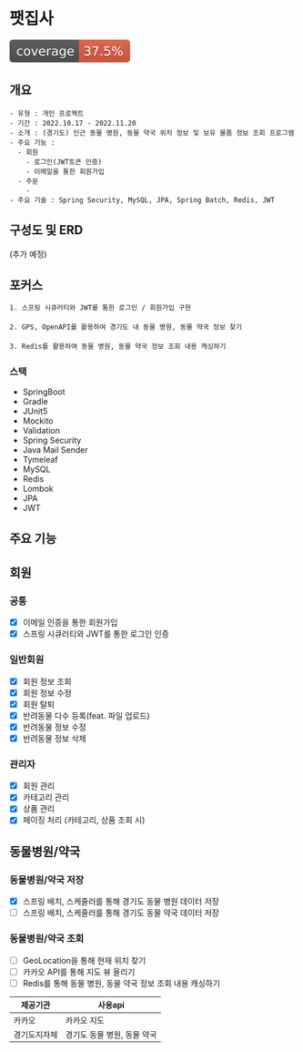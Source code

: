 # 팻집사
![test coverage](.github/badges/jacoco.svg)

## 개요
``````
- 유형 : 개인 프로젝트
- 기간 : 2022.10.17 - 2022.11.20
- 소개 : (경기도) 인근 동물 병원, 동물 약국 위치 정보 및 보유 물품 정보 조회 프로그램 
- 주요 기능 : 
  - 회원 
    - 로그인(JWT토큰 인증)
    - 이메일을 통한 회원가입
  - 주문 
    - 
- 주요 기술 : Spring Security, MySQL, JPA, Spring Batch, Redis, JWT
``````

## 구성도 및 ERD
(추가 예정)

##  포커스

```bash
1. 스프링 시큐러티와 JWT를 통한 로그인 / 회원가입 구현

2. GPS, OpenAPI를 활용하여 경기도 내 동물 병원, 동물 약국 정보 찾기

3. Redis를 활용하여 동물 병원, 동물 약국 정보 조회 내용 캐싱하기
```

### 스택
- SpringBoot
- Gradle
- JUnit5
- Mockito
- Validation
- Spring Security
- Java Mail Sender
- Tymeleaf
- MySQL
- Redis
- Lombok
- JPA
- JWT

## 주요 기능
## 회원
### 공통
- [x] 이메일 인증을 통한 회원가입
- [x] 스프링 시큐러티와 JWT를 통한 로그인 인증
### 일반회원
- [x] 회원 정보 조회
- [x] 회원 정보 수정
- [x] 회원 탈퇴
- [x] 반려동물 다수 등록(feat. 파일 업로드)
- [x] 반려동물 정보 수정
- [x] 반려동물 정보 삭제
### 관리자
- [x] 회원 관리
- [x] 카테고리 관리
- [x] 상품 관리
- [x] 페이징 처리 (카테고리, 상품 조회 시)

## 동물병원/약국  
### 동물병원/약국 저장
- [x] 스프링 배치, 스케줄러를 통해 경기도 동물 병원 데이터 저장 
- [ ] 스프링 배치, 스케줄러를 통해 경기도 동물 약국 데이터 저장
### 동물병원/약국 조회
- [ ] GeoLocation을 통해 현재 위치 찾기
- [ ] 카카오 API를 통해 지도 뷰 올리기
- [ ] Redis를 통해 동물 병원, 동물 약국 정보 조회 내용 캐싱하기

|제공기관|사용api|
|---|---|
|카카오|카카오 지도|
|경기도지자체|경기도 동물 병원, 동물 약국|